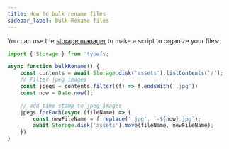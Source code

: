 ```yaml
---
title: How to bulk rename files
sidebar_label: Bulk Rename files
---
```


You can use the [storage manager](https://daniel-samson.github.io/typefs/docs/api/storage) to make a script to organize your files:

```typescript
import { Storage } from 'typefs;

async function bulkRename() {
    const contents = await Storage.disk('assets').listContents('/');
    // Filter jpeg images
    const jpegs = contents.filter((f) => f.endsWith('.jpg'))
    const now = Date.now();

    // add time stamp to jpeg images
    jpegs.forEach(async (fileName) => {
        const newFileName = f.replace('.jpg', `-${now}.jpg`);
        await Storage.disk('assets').move(fileName, newFileName);
    })
}
```
